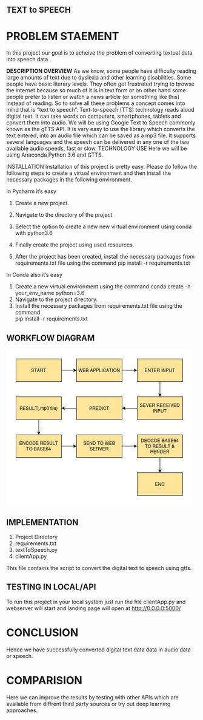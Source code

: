 ## TEXT to SPEECH

# PROBLEM STAEMENT
In this project our goal is to acheive the problem of converting textual data into speech data.


**DESCRIPTION OVERVIEW**
As we know, some people have difficulty reading large amounts of text due to dyslexia and other learning disabilities. Some people have basic literary levels. They often get frustrated trying to browse the internet because so much of it is in text form or on other hand some people prefer to listen or watch a news article (or something like this) instead of reading. So to solve all these problems a concept comes into mind that is ”text to speech”.
Text-to-speech (TTS) technology reads aloud digital text. It can take words on computers, smartphones, tablets and convert them into audio.
We will be using Google Text to Speech commonly known as the gTTS API. It is very easy to use the library which converts the text entered, into an audio file which can be saved as a mp3 file. It supports several languages and the speech can be delivered in any one of the two available audio speeds, fast or slow.
TECHNOLOGY USE
Here we will be using  Anaconda Python 3.6 and GTTS.

INSTALLATION
Installation of this project is pretty easy. Please do follow the following steps to create a virtual environment and then install the necessary packages in the following environment.

In Pycharm it’s easy 

1. Create a new project.
2. Navigate to the directory of the project
3. Select the option to create a new new virtual environment using conda with python3.6
4. Finally create the project using used resources.

5. After the project has been created, install the necessary packages from requirements.txt file using the command pip install -r requirements.txt


In Conda also it’s easy

1. Create a new virtual environment using the command
    conda create -n your_env_name python=3.6
2. Navigate to the project directory.
3. Install the necessary packages from requirements.txt file using the command         
pip install -r requirements.txt

## WORKFLOW DIAGRAM
![workflow](https://github.com/AnjaliAM/Text-To-Speech/blob/main/images/workflow-d.jpg)

## IMPLEMENTATION
1. Project Directory
2. requirements.txt
3. textToSpeech.py
4. clientApp.py

This file contains the script to convert the digital text to speech using gtts.
## TESTING IN LOCAL/API
To run this project in your local system just run the file clientApp.py and webserver will start and landing page will open at  http://0.0.0.0:5000/

# CONCLUSION
Hence we have successfully converted digital text data data in audio data or speech.

# COMPARISION
Here we can improve the results by testing with other APIs which are available from diffrent third party sources or try out deep learning approaches.

